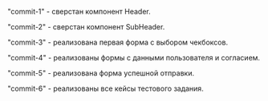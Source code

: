 "commit-1" - сверстан компонент Header.

"commit-2" - сверстан компонент SubHeader.

"commit-3" - реализована первая форма с выбором чекбоксов.

"commit-4" - реализованы формы с данными пользователя и согласием.

"commit-5" - реализована форма успешной отправки.

"commit-6" - реализованы все кейсы тестового задания.